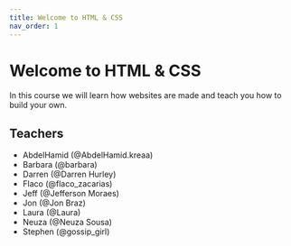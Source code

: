 ```yaml
---
title: Welcome to HTML & CSS
nav_order: 1
---
```


# Welcome to HTML & CSS

In this course we will learn how websites are made and teach you how to build your own.

## Teachers

* AbdelHamid (@AbdelHamid.kreaa)
* Barbara (@barbara)
* Darren (@Darren Hurley)
* Flaco (@flaco_zacarias)
* Jeff (@Jefferson Moraes)
* Jon (@Jon Braz)
* Laura (@Laura)
* Neuza (@Neuza Sousa)
* Stephen (@gossip_girl)
